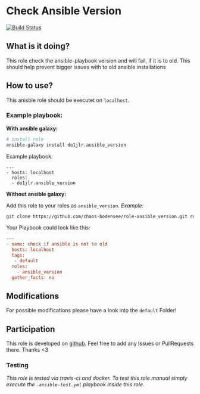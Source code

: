  Check Ansible Version
========================
[![Build Status](https://travis-ci.org/chaos-bodensee/role-ansible_version.svg?branch=master)](https://travis-ci.org/chaos-bodensee/role-ansible_version)

 What is it doing?
--------------

This role check the ansible-playbook version and will fail, if it is to old.
This should help prevent bigger issues with to old ansible installations

 How to use?
-----------
This anisble role should be executet on ``localhost``.

### Example playbook:
**With ansible galaxy:**

```bash
# install role
ansible-galaxy install do1jlr.ansible_version
```

Example playbook:
```
---
- hosts: localhost
  roles:
  - do1jlr.ansible_version
```

**Without ansible galaxy:**

Add this role to your roles as ``ansible_version``. *Example:*
```bash
git clone https://github.com/chaos-bodensee/role-ansible_version.git roles/ansible_version
```

Your Playbook could look like this:
```ini
---
- name: check if ansible is not to old
  hosts: localhost
  tags:
   - default
  roles:
    - ansible_version
  gather_facts: no
```

 Modifications
------------

For possible modifications please have a look into the ``default`` Folder!


 Participation
-------------
This role is developed on [github](https://github.com/chaos-bodensee/role-ansible_version.git).
Feel free to add any Issues or PullRequests there. Thanks <3


### Testing

*This role is tested via travis-ci and docker. To test this role manual simply execute the ``.ansible-test.yml`` playbook inside this role.*
